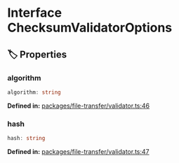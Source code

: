 # Interface ChecksumValidatorOptions

## 🏷️ Properties

### algorithm

```ts
algorithm: string
```
<p style="font-size: 14px; color: var(--vp-c-text-2)">
<strong>Defined in:</strong> <a href="https://github.com/voxelum/minecraft-launcher-core-node/blob/master/packages/file-transfer/validator.ts#L46" target="_blank" rel="noreferrer">packages/file-transfer/validator.ts:46</a>
</p>


### hash

```ts
hash: string
```
<p style="font-size: 14px; color: var(--vp-c-text-2)">
<strong>Defined in:</strong> <a href="https://github.com/voxelum/minecraft-launcher-core-node/blob/master/packages/file-transfer/validator.ts#L47" target="_blank" rel="noreferrer">packages/file-transfer/validator.ts:47</a>
</p>



